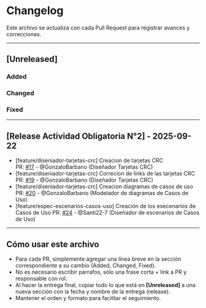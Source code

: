 # Changelog

Este archivo se actualiza con cada Pull Request para registrar avances y correcciones.

---

## [Unreleased]

### Added

### Changed

### Fixed

---

## [Release Actividad Obligatoria N°2] - 2025-09-22

- [feature/diseniador-tarjetas-crc] Creacion de tarjetas CRC  
  PR: [#17](https://github.com/GonzaloBarbano/SistemaProductoraVideos/pull/17) - @GonzaloBarbano (Diseñador Tarjetas CRC)
- [feature/diseniador-tarjetas-crc] Correcion de links de las tarjetas CRC
  PR: [#19](https://github.com/GonzaloBarbano/SistemaProductoraVideos/pull/19) - @GonzaloBarbano (Diseñador Tarjetas CRC)
- [feature/diseniador-tarjetas-crc] Creacion diagramas de casos de uso
  PR: [#20](https://github.com/GonzaloBarbano/SistemaProductoraVideos/pull/20) - @GonzaloBarbano (Modelador de diagramas de Casos de Uso)
- [feature/espec-escenarios-casos-uso] Creación de los esecenarios de Casos de Uso
  PR: [#24](https://github.com/GonzaloBarbano/SistemaProductoraVideos/pull/24/) - @Santi22-7 (Diseñador de escenarios de Casos de Uso)

---

## Cómo usar este archivo

- Para cada PR, simplemente agregar una línea breve en la sección correspondiente a su cambio (Added, Changed, Fixed).
- No es necesario escribir párrafos, sólo una frase corta + link a PR y responsable con rol.
- Al hacer la entrega final, copiar todo lo que está en **[Unreleased]** a una nueva sección con la fecha y nombre de la entrega (release).
- Mantener el orden y formato para facilitar el seguimiento.
